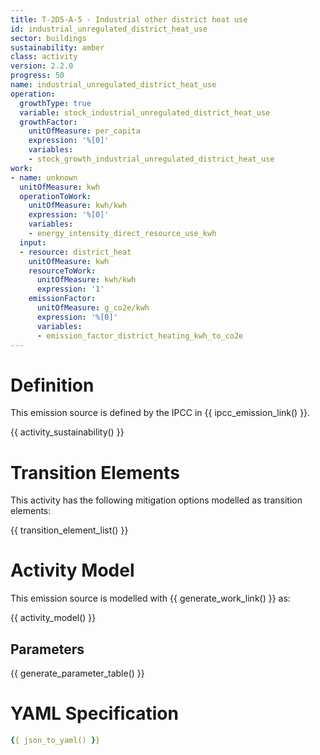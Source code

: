 ```yaml
---
title: T-2D5-A-5 - Industrial other district heat use
id: industrial_unregulated_district_heat_use
sector: buildings
sustainability: amber
class: activity
version: 2.2.0
progress: 50
name: industrial_unregulated_district_heat_use
operation:
  growthType: true
  variable: stock_industrial_unregulated_district_heat_use
  growthFactor:
    unitOfMeasure: per_capita
    expression: '%[0]'
    variables:
    - stock_growth_industrial_unregulated_district_heat_use
work:
- name: unknown
  unitOfMeasure: kwh
  operationToWork:
    unitOfMeasure: kwh/kwh
    expression: '%[0]'
    variables:
    - energy_intensity_direct_resource_use_kwh
  input:
  - resource: district_heat
    unitOfMeasure: kwh
    resourceToWork:
      unitOfMeasure: kwh/kwh
      expression: '1'
    emissionFactor:
      unitOfMeasure: g_co2e/kwh
      expression: '%[0]'
      variables:
      - emission_factor_district_heating_kwh_to_co2e
---
```

# Definition
This emission source is defined by the IPCC in {{ ipcc_emission_link() }}.


{{ activity_sustainability() }}

# Transition Elements

This activity has the following mitigation options modelled as transition elements:

{{ transition_element_list() }}

# Activity Model
This emission source is modelled with {{ generate_work_link() }} as:

{{ activity_model() }}

## Parameters

{{ generate_parameter_table() }}

# YAML Specification

```yaml
{{ json_to_yaml() }}
```